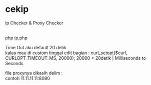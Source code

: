 # cekip
<p>Ip Checker &amp; Proxy Checker <p><br>
  php ip.php
  
<p> Time Out aku default 20 detik<br> kalau mau di custom tinggal edit bagian : curl_setopt($curl, CURLOPT_TIMEOUT_MS, 20000); 20000 = 20detik | Milliseconds to Seconds <p>
<p> file proxynya dikasih delim : <br> contoh 11.11.11.11:8080 <p>
